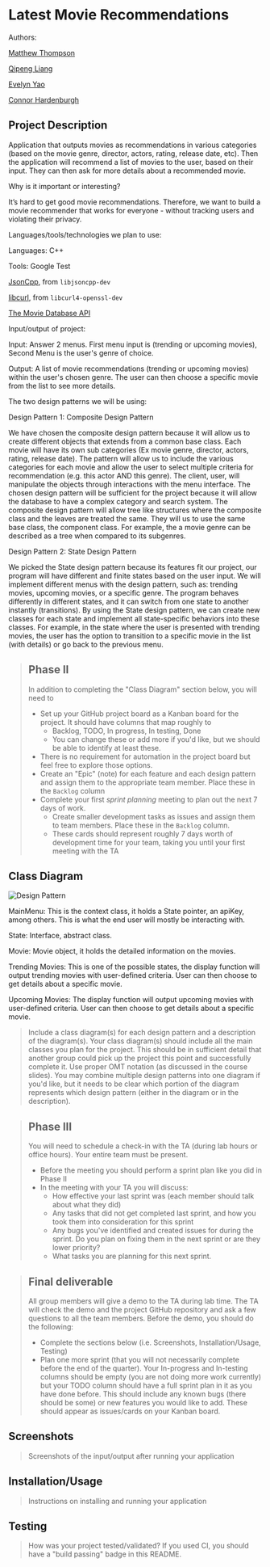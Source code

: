  # Latest Movie Recommendations
 
Authors: 

[Matthew Thompson](https://github.com/matthew-cs)

[Qipeng Liang](https://github.com/2000rick)

[Evelyn Yao](https://github.com/eyao004)

[Connor Hardenburgh](https://github.com/siaech)


## Project Description
Application that outputs movies as recommendations in various categories (based on the movie genre, director, actors, rating, release date, etc). Then the application will recommend a list of movies to the user, based on their input. They can then ask for more details about a recommended movie.

Why is it important or interesting?

It’s hard to get good movie recommendations. Therefore, we want to build a movie recommender that works for everyone - without tracking users and violating their privacy.

Languages/tools/technologies we plan to use:

Languages:
C++


Tools:
Google Test

[JsonCpp](https://github.com/open-source-parsers/jsoncpp), from `libjsoncpp-dev`

[libcurl](https://curl.se/libcurl/), from `libcurl4-openssl-dev`

[The Movie Database API](https://developers.themoviedb.org/3/getting-started/introduction)

Input/output of project:

Input: Answer 2 menus. First menu input is (trending or upcoming movies), Second Menu is the user's genre of choice.

Output: A list of movie recommendations (trending or upcoming movies) within the user's chosen genre. The user can then choose a specific movie from the list to see more details.

The two design patterns we will be using:

Design Pattern 1: Composite Design Pattern

We have chosen the composite design pattern because it will allow us to create different objects that extends from a common base class. Each movie will have its own sub categories (Ex movie genre, director, actors, rating, release date). The pattern will allow us to include the various categories for each movie and allow the user to select multiple criteria for recommendation (e.g. this actor AND this genre). The client, user, will manipulate the objects through interactions with the menu interface. The chosen design pattern will be sufficient for the project because it will allow the database to have a complex category and search system. The composite design pattern will allow tree like structures where the composite class and the leaves are treated the same. They will us to use the same base class, the component class. For example, the a movie genre can be described as a tree when compared to its subgenres. 

Design Pattern 2: State Design Pattern

We picked the State design pattern because its features fit our project, our program will have different and finite states based on the user input. We will implement different menus with the design pattern, such as: trending movies, upcoming movies, or a specific genre. The program behaves differently in different states, and it can switch from one state to another instantly (transitions). By using the State design pattern, we can create new classes for each state and implement all state-specific behaviors into these classes. For example, in the state where the user is presented with trending movies, the user has the option to transition to a specific movie in the list (with details) or go back to the previous menu.


 > ## Phase II
 > In addition to completing the "Class Diagram" section below, you will need to 
 > * Set up your GitHub project board as a Kanban board for the project. It should have columns that map roughly to 
 >   * Backlog, TODO, In progress, In testing, Done
 >   * You can change these or add more if you'd like, but we should be able to identify at least these.
 > * There is no requirement for automation in the project board but feel free to explore those options.
 > * Create an "Epic" (note) for each feature and each design pattern and assign them to the appropriate team member. Place these in the `Backlog` column
 > * Complete your first *sprint planning* meeting to plan out the next 7 days of work.
 >   * Create smaller development tasks as issues and assign them to team members. Place these in the `Backlog` column.
 >   * These cards should represent roughly 7 days worth of development time for your team, taking you until your first meeting with the TA
## Class Diagram

![Design Pattern](https://user-images.githubusercontent.com/77033594/108158289-775fb400-7099-11eb-82bf-4ded7d4585fd.png)

MainMenu: This is the context class, it holds a State pointer, an apiKey, among others. This is what the end user will mostly be interacting with.

State: Interface, abstract class.

Movie: Movie object, it holds the detailed information on the movies.

Trending Movies: This is one of the possible states, the display function will output trending movies with user-defined criteria. User can then choose to get details about a specific movie.

Upcoming Movies: The display function will output upcoming movies with user-defined criteria. User can then choose to get details about a specific movie.


 > Include a class diagram(s) for each design pattern and a description of the diagram(s). Your class diagram(s) should include all the main classes you plan for the project. This should be in sufficient detail that another group could pick up the project this point and successfully complete it. Use proper OMT notation (as discussed in the course slides). You may combine multiple design patterns into one diagram if you'd like, but it needs to be clear which portion of the diagram represents which design pattern (either in the diagram or in the description). 
 
 > ## Phase III
 > You will need to schedule a check-in with the TA (during lab hours or office hours). Your entire team must be present. 
 > * Before the meeting you should perform a sprint plan like you did in Phase II
 > * In the meeting with your TA you will discuss: 
 >   - How effective your last sprint was (each member should talk about what they did)
 >   - Any tasks that did not get completed last sprint, and how you took them into consideration for this sprint
 >   - Any bugs you've identified and created issues for during the sprint. Do you plan on fixing them in the next sprint or are they lower priority?
 >   - What tasks you are planning for this next sprint.

 > ## Final deliverable
 > All group members will give a demo to the TA during lab time. The TA will check the demo and the project GitHub repository and ask a few questions to all the team members. 
 > Before the demo, you should do the following:
 > * Complete the sections below (i.e. Screenshots, Installation/Usage, Testing)
 > * Plan one more sprint (that you will not necessarily complete before the end of the quarter). Your In-progress and In-testing columns should be empty (you are not doing more work currently) but your TODO column should have a full sprint plan in it as you have done before. This should include any known bugs (there should be some) or new features you would like to add. These should appear as issues/cards on your Kanban board. 
 
 ## Screenshots
 > Screenshots of the input/output after running your application
 ## Installation/Usage
 > Instructions on installing and running your application
 ## Testing
 > How was your project tested/validated? If you used CI, you should have a "build passing" badge in this README.
 

